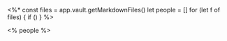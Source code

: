 <%*
const files = app.vault.getMarkdownFiles()
let people = []
for (let f of files) {
	if ()
}
%>

<% people %>